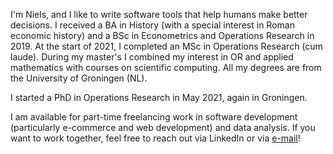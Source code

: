 <!--
.. title: About me
.. slug: about
.. date: 2020-11-23 23:19:57 UTC+01:00
.. updated: 2021-09-23 22:44 UTC+01:00
.. tags: 
.. category: 
.. link: 
.. description: 
.. type: text
-->

I'm Niels, and I like to write software tools that help humans make better decisions.
I received a BA in History (with a special interest in Roman economic history) 
    and a BSc in Econometrics and Operations Research in 2019.
At the start of 2021, I completed an MSc in Operations Research (cum laude).
During my master's I combined my interest in OR and applied mathematics with courses on scientific computing.
All my degrees are from the University of Groningen (NL).

I started a PhD in Operations Research in May 2021, again in Groningen.

I am available for part-time freelancing work in software development (particularly
    e-commerce and web development) and data analysis.
If you want to work together, feel free to reach out via LinkedIn or via 
    [e-mail](mailto:n.wouda@apium.nl)!
